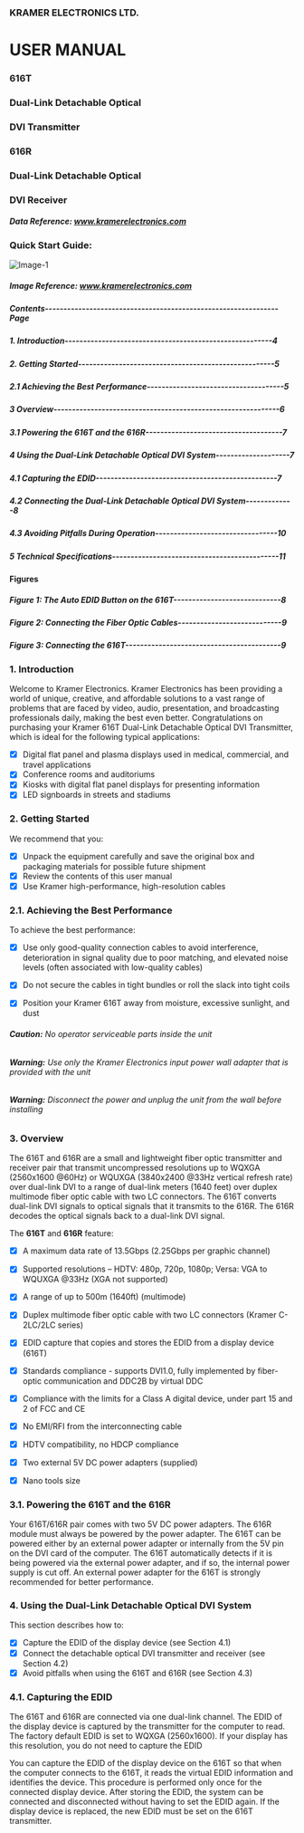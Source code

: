 ### KRAMER ELECTRONICS LTD.
# **USER MANUAL**
### **616T**
### **Dual-Link Detachable Optical** 
### **DVI Transmitter**
### **616R**
### **Dual-Link Detachable Optical**
### **DVI Receiver**
##### Data Reference: www.kramerelectronics.com
### **Quick Start Guide:**
![Image-1](https://github.com/mharunarrashid/Technical-writing/assets/8918364/bb86ac2e-2566-4a84-8365-7d49a5046409)

##### Image Reference: www.kramerelectronics.com

##### Contents---------------------------------------------------------------Page
##### 1. Introduction--------------------------------------------------------4
##### 2. Getting Started-----------------------------------------------------5
##### 2.1	Achieving the Best Performance-------------------------------------5
##### 3	Overview-------------------------------------------------------------6
##### 3.1	Powering the 616T and the 616R-------------------------------------7
##### 4	Using the Dual-Link Detachable Optical DVI System--------------------7
##### 4.1	Capturing the EDID-------------------------------------------------7
##### 4.2	Connecting the Dual-Link Detachable Optical DVI System-------------8
##### 4.3	Avoiding Pitfalls During Operation---------------------------------10
##### 5	Technical Specifications---------------------------------------------11

#### **Figures**

##### Figure 1: The Auto EDID Button on the 616T-----------------------------8
##### Figure 2: Connecting the Fiber Optic Cables----------------------------9
##### Figure 3: Connecting the 616T------------------------------------------9

### **1.	Introduction**

Welcome to Kramer Electronics. Kramer Electronics has been providing a world of unique, creative, and affordable solutions to a vast range of 
problems that are faced by video, audio, presentation, and broadcasting professionals daily, making the best even better.
Congratulations on purchasing your Kramer 616T Dual-Link Detachable Optical DVI Transmitter, which is ideal for the following typical applications:

- [x] Digital flat panel and plasma displays used in medical, commercial, and travel applications
- [x] Conference rooms and auditoriums
- [x] Kiosks with digital flat panel displays for presenting information
- [x] LED signboards in streets and stadiums

### **2.	Getting Started**

We recommend that you:
- [x] Unpack the equipment carefully and save the original box and packaging materials for possible future shipment
- [x] Review the contents of this user manual
- [x] Use Kramer high-performance, high-resolution cables

### **2.1.	Achieving the Best Performance**

To achieve the best performance:
- [x] Use only good-quality connection cables to avoid interference, deterioration in signal quality due to poor matching, and elevated noise levels (often associated with low-quality cables)
- [x] Do not secure the cables in tight bundles or roll the slack into tight coils
- [x] Position your Kramer 616T away from moisture, excessive sunlight, and dust


###### **Caution:** No operator serviceable parts inside the unit
###### **Warning:** Use only the Kramer Electronics input power wall adapter that is provided with the unit
###### **Warning:** Disconnect the power and unplug the unit from the wall before installing

### **3.	Overview**

The 616T and 616R are a small and lightweight fiber optic transmitter and receiver pair that transmit uncompressed resolutions up to WQXGA (2560x1600 @60Hz) or WQUXGA (3840x2400 @33Hz vertical refresh rate) over dual-link DVI to a range of dual-link meters (1640 feet) over duplex multimode fiber optic cable with two LC connectors. The 616T converts dual-link DVI signals to optical signals that it transmits to the 616R. The 616R decodes the optical signals back to a dual-link DVI signal.

The **616T** and **616R** feature:

- [x] A maximum data rate of 13.5Gbps (2.25Gbps per graphic channel)
- [x] Supported resolutions – HDTV: 480p, 720p, 1080p; Versa: VGA to WQUXGA @33Hz (XGA not supported)
- [x] A range of up to 500m (1640ft) (multimode)
- [x] Duplex multimode fiber optic cable with two LC connectors (Kramer C-2LC/2LC series)
- [x] EDID capture that copies and stores the EDID from a display device (616T)
- [x] Standards compliance - supports DVI1.0, fully implemented by fiber-optic communication and DDC2B by virtual DDC
- [x] Compliance with the limits for a Class A digital device, under part 15 and 2 of FCC and CE
- [x] No EMI/RFI from the interconnecting cable
- [x] HDTV compatibility, no HDCP compliance
- [x] Two external 5V DC power adapters (supplied)
- [x] Nano tools size


### **3.1.	Powering the 616T and the 616R**

Your 616T/616R pair comes with two 5V DC power adapters. The 616R module must always be powered by the power adapter. The 616T can be powered either by an external power adapter or internally from the 5V pin on the DVI card of the computer. The 616T automatically detects if it is being powered via the external power adapter, and if so, the internal power supply is cut off. An external power adapter for the 616T is strongly recommended for better performance.

### **4.	Using the Dual-Link Detachable Optical DVI System**

This section describes how to:

- [x] Capture the EDID of the display device (see Section 4.1)
- [x] Connect the detachable optical DVI transmitter and receiver (see Section 4.2)
- [x] Avoid pitfalls when using the 616T and 616R (see Section 4.3)

### **4.1.	Capturing the EDID**

The 616T and 616R are connected via one dual-link channel. The EDID of the display device is captured by the transmitter for the computer to read.
The factory default EDID is set to WQXGA (2560x1600). If your display has this resolution, you do not need to capture the EDID

You can capture the EDID of the display device on the 616T so that when the computer connects to the 616T, it reads the virtual EDID information and identifies the device. This procedure is performed only once for the connected display device. After storing the EDID, the system can be connected and disconnected without having to set the EDID again. If the display device is replaced, the new EDID must be set on the 616T transmitter.

